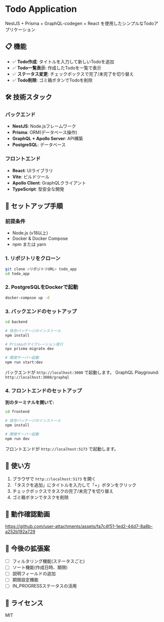 # Todo Application

NestJS + Prisma + GraphQL-codegen + React を使用したシンプルなTodoアプリケーション

## 📋 機能

- ✅ **Todo作成**: タイトルを入力して新しいTodoを追加
- ✅ **Todo一覧表示**: 作成したTodoを一覧で表示
- ✅ **ステータス変更**: チェックボックスで完了/未完了を切り替え
- ✅ **Todo削除**: ゴミ箱ボタンでTodoを削除

## 🛠️ 技術スタック

### バックエンド
- **NestJS**: Node.jsフレームワーク
- **Prisma**: ORM(データベース操作)
- **GraphQL + Apollo Server**: API構築
- **PostgreSQL**: データベース

### フロントエンド
- **React**: UIライブラリ
- **Vite**: ビルドツール
- **Apollo Client**: GraphQLクライアント
- **TypeScript**: 型安全な開発

## 🚀 セットアップ手順

### 前提条件
- Node.js (v18以上)
- Docker & Docker Compose
- npm または yarn

### 1. リポジトリをクローン
```bash
git clone <リポジトリURL> todo_app
cd todo_app
```

### 2. PostgreSQLをDockerで起動
```bash
docker-compose up -d
```

### 3. バックエンドのセットアップ
```bash
cd backend

# 依存パッケージのインストール
npm install

# Prismaのマイグレーション実行
npx prisma migrate dev

# 開発サーバー起動
npm run start:dev
```

バックエンドが `http://localhost:3000` で起動します。
GraphQL Playground: `http://localhost:3000/graphql`

### 4. フロントエンドのセットアップ

**別のターミナルを開いて:**
```bash
cd frontend

# 依存パッケージのインストール
npm install

# 開発サーバー起動
npm run dev
```

フロントエンドが `http://localhost:5173` で起動します。

## 📖 使い方

1. ブラウザで `http://localhost:5173` を開く
2. 「タスクを追加」にタイトルを入力して「+」ボタンをクリック
3. チェックボックスでタスクの完了/未完了を切り替え
4. ゴミ箱ボタンでタスクを削除

## 🎥 動作確認動画

https://github.com/user-attachments/assets/fa7c4f51-1ed2-44d7-8a8b-a252b192a729

## 🎯 今後の拡張案

- [ ] フィルタリング機能(ステータスごと)
- [ ] ソート機能(作成日時、期限)
- [ ] 説明フィールドの追加
- [ ] 期限設定機能
- [ ] IN_PROGRESSステータスの活用

## 📄 ライセンス

MIT